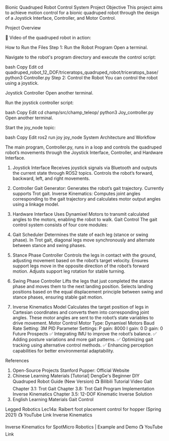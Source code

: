 Bionic Quadruped Robot Control System
Project Objective
This project aims to achieve motion control for a bionic quadruped robot through the design of a Joystick Interface, Controller, and Motor Control.

Project Overview


🔹 Video of the quadruped robot in action:

How to Run the Files
Step 1: Run the Robot Program
Open a terminal.

Navigate to the robot's program directory and execute the control script:

bash
Copy
Edit
cd quadruped_robot_12_DOF/triceratops_quadruped_robot/triceratops_base/
python3 Controller.py
Step 2: Control the Robot
You can control the robot using a joystick.

Joystick Controller
Open another terminal.

Run the joystick controller script:

bash
Copy
Edit
cd champ/src/champ_teleop/
python3 Joy_controller.py
Open another terminal.

Start the joy_node topic:

bash
Copy
Edit
ros2 run joy joy_node
System Architecture and Workflow


The main program, Controller.py, runs in a loop and controls the quadruped robot’s movements through the Joystick Interface, Controller, and Hardware Interface.

1. Joystick Interface
Receives joystick signals via Bluetooth and outputs the current state through ROS2 topics.
Controls the robot’s forward, backward, left, and right movements.
2. Controller
Gait Generator: Generates the robot’s gait trajectory. Currently supports Trot gait.
Inverse Kinematics: Computes joint angles corresponding to the gait trajectory and calculates motor output angles using a linkage model.
3. Hardware Interface
Uses Dynamixel Motors to transmit calculated angles to the motors, enabling the robot to walk.
Gait Control
The gait control system consists of four core modules:

1. Gait Scheduler
Determines the state of each leg (stance or swing phase).
In Trot gait, diagonal legs move synchronously and alternate between stance and swing phases.
2. Stance Phase Controller
Controls the legs in contact with the ground, adjusting movement based on the robot’s target velocity.
Ensures support legs move in the opposite direction of the robot’s forward motion.
Adjusts support leg rotation for stable turning.
3. Swing Phase Controller
Lifts the legs that just completed the stance phase and moves them to the next landing position.
Selects landing positions based on the equal displacement principle between swing and stance phases, ensuring stable gait motion.
4. Inverse Kinematics Model
Calculates the target position of legs in Cartesian coordinates and converts them into corresponding joint angles.
These motor angles are sent to the robot’s state variables to drive movement.
Motor Control
Motor Type: Dynamixel Motors
Baud Rate Setting: 3M
PID Parameter Settings:
P gain: 8000
I gain: 0
D gain: 0
Future Prospects
✅ Integrating IMU to improve the robot’s balance.
✅ Adding posture variations and more gait patterns.
✅ Optimizing gait tracking using alternative control methods.
✅ Enhancing perception capabilities for better environmental adaptability.

References
1. Open-Source Projects
Stanford Pupper: Official Website
2. Chinese Learning Materials
[Tutorial] DengGe's Beginner DIY Quadruped Robot Guide (New Version)
📺 Bilibili Tutorial Video
Gait
Chapter 3.1: Trot Gait
Chapter 3.8: Trot Gait Program Implementation
Inverse Kinematics
Chapter 3.5: 12-DOF Kinematic Inverse Solution
3. English Learning Materials
Gait Control

Legged Robotics Lec14a: Raibert foot placement control for hopper (Spring 2021)
📺 YouTube Link
Inverse Kinematics

Inverse Kinematics for SpotMicro Robotics | Example and Demo
📺 YouTube Link
